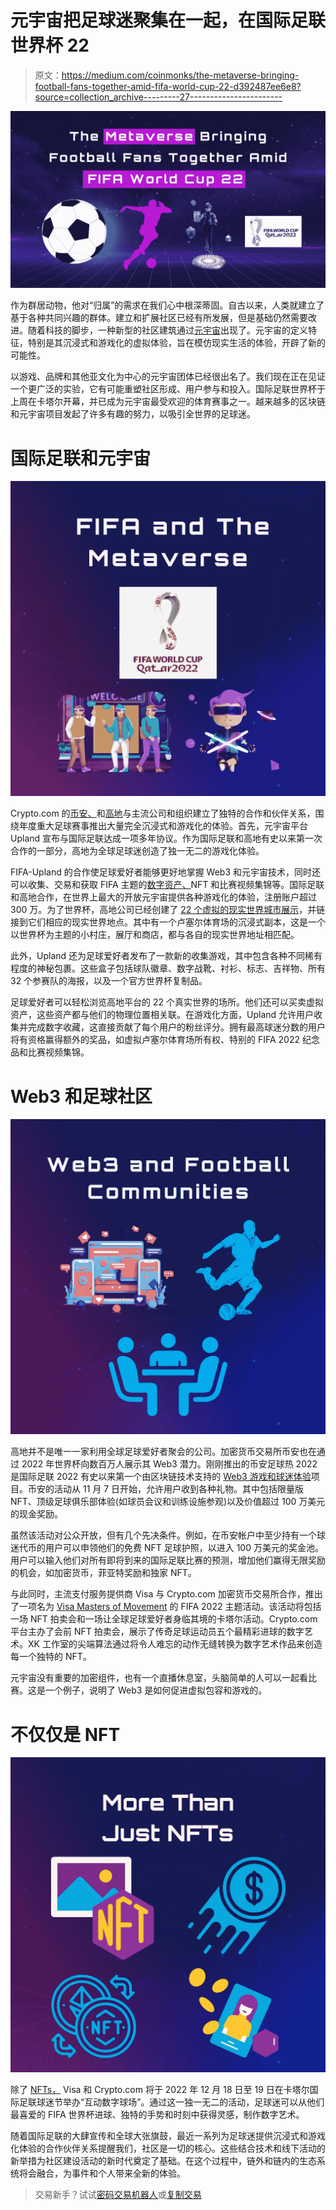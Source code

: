 # 元宇宙把足球迷聚集在一起，在国际足联世界杯 22

> 原文：<https://medium.com/coinmonks/the-metaverse-bringing-football-fans-together-amid-fifa-world-cup-22-d392487ee6e8?source=collection_archive---------27----------------------->

![](img/29f89689fd468a71ae3564eeb8b0f639.png)

作为群居动物，他对“归属”的需求在我们心中根深蒂固。自古以来，人类就建立了基于各种共同兴趣的群体。建立和扩展社区已经有所发展，但是基础仍然需要改进。随着科技的脚步，一种新型的社区建筑通过[元宇宙](https://www.thenationalnews.com/business/technology/2021/11/05/quicktake-what-is-the-metaverse-and-why-does-it-matter/?outputType=amp&utm_source=paid+google&utm_medium=paidsearch&utm_campaign=ind+always+on&utm_term=&gclid=CjwKCAiA7IGcBhA8EiwAFfUDsQnon63q_FCaKbw4GJMKN4yfnYe9Jen_KJ_S4gLkEkRieGScp3amhxoCSKgQAvD_BwE)出现了。元宇宙的定义特征，特别是其沉浸式和游戏化的虚拟体验，旨在模仿现实生活的体验，开辟了新的可能性。

以游戏、品牌和其他亚文化为中心的元宇宙团体已经很出名了。我们现在正在见证一个更广泛的实验，它有可能重塑社区形成、用户参与和投入。国际足联世界杯于上周在卡塔尔开幕，并已成为元宇宙最受欢迎的体育赛事之一。越来越多的区块链和元宇宙项目发起了许多有趣的努力，以吸引全世界的足球迷。

# 国际足联和元宇宙

![](img/f0b0c33d86531f4b0a9822f7281ff6d1.png)

Crypto.com 的[币安、](https://www.binance.com/en-IN)和[高地](https://www.upland.me/)与主流公司和组织建立了独特的合作和伙伴关系，围绕年度重大足球赛事推出大量完全沉浸式和游戏化的体验。首先，元宇宙平台 Upland 宣布与国际足联达成一项多年协议。作为国际足联和高地有史以来第一次合作的一部分，高地为全球足球迷创造了独一无二的游戏化体验。

FIFA-Upland 的合作使足球爱好者能够更好地掌握 Web3 和元宇宙技术，同时还可以收集、交易和获取 FIFA 主题的[数字资产、](https://www.investopedia.com/terms/d/digital-asset-framework.asp)NFT 和比赛视频集锦等。国际足联和高地合作，在世界上最大的开放元宇宙提供各种游戏化的体验，注册账户超过 300 万。为了世界杯，高地公司已经创建了 [22 个虚拟的现实世界城市展示](https://www.upland.me/events/fifa-world-cup-qatar-2022tm-comes-to-the-upland-metaverse)，并链接到它们相应的现实世界地点。其中有一个卢塞尔体育场的沉浸式副本，这是一个以世界杯为主题的小村庄，展厅和商店，都与各自的现实世界地址相匹配。

此外，Upland 还为足球爱好者发布了一款新的收集游戏，其中包含各种不同稀有程度的神秘包裹。这些盒子包括球队徽章、数字战靴、衬衫、标志、吉祥物、所有 32 个参赛队的海报，以及一个官方世界杯复制品。

足球爱好者可以轻松浏览高地平台的 22 个真实世界的场所。他们还可以买卖虚拟资产，这些资产都与他们的物理位置相关联。在游戏化方面，Upland 允许用户收集并完成数字收藏，这直接贡献了每个用户的粉丝评分。拥有最高球迷分数的用户将有资格赢得额外的奖品，如虚拟卢塞尔体育场所有权、特别的 FIFA 2022 纪念品和比赛视频集锦。

# Web3 和足球社区

![](img/1b4136f745090bb1e934301cab0017df.png)

高地并不是唯一一家利用全球足球爱好者聚会的公司。加密货币交易所币安也在通过 2022 年世界杯向数百万人展示其 Web3 潜力。刚刚推出的币安足球热 2022 是国际足联 2022 有史以来第一个由区块链技术支持的 [Web3 游戏和球迷体验](https://www.binance.com/en/fan-token/football-fever-2022?utm_source=fan-token&registerChannel=ft_BFF)项目。币安的活动从 11 月 7 日开始，允许用户收到各种礼物。其中包括限量版 NFT、顶级足球俱乐部体验(如球员会议和训练设施参观)以及价值超过 100 万美元的现金奖励。

虽然该活动对公众开放，但有几个先决条件。例如，在币安帐户中至少持有一个球迷代币的用户可以申领他们的免费 NFT 足球护照，以进入 100 万美元的奖金池。用户可以输入他们对所有即将到来的国际足联比赛的预测，增加他们赢得无限奖励的机会，如加密货币，菲亚特奖励和独家 NFT。

与此同时，主流支付服务提供商 Visa 与 Crypto.com 加密货币交易所合作，推出了一项名为 [Visa Masters of Movement](https://usa.visa.com/about-visa/sponsorships-promotions/fifa-world-cup-partnerships/masters-of-movement.html) 的 FIFA 2022 主题活动。该活动将包括一场 NFT 拍卖会和一场让全球足球爱好者身临其境的卡塔尔活动。Crypto.com 平台主办了会前 NFT 拍卖会，展示了传奇足球运动员五个最精彩进球的数字艺术。XK 工作室的尖端算法通过将令人难忘的动作无缝转换为数字艺术作品来创造每一个独特的 NFT。

元宇宙没有重要的加密组件，也有一个直播休息室，头脑简单的人可以一起看比赛。这是一个例子，说明了 Web3 是如何促进虚拟包容和游戏的。

# 不仅仅是 NFT

![](img/4fea311f2d65eb51603ba637a5997b17.png)

除了 [NFTs，](https://www.investopedia.com/non-fungible-tokens-nft-5115211) Visa 和 Crypto.com 将于 2022 年 12 月 18 日至 19 日在卡塔尔国际足联球迷节举办“互动数字球场”。通过这一独一无二的活动，足球迷可以从他们最喜爱的 FIFA 世界杯进球、独特的手势和时刻中获得灵感，制作数字艺术。

随着国际足联的大肆宣传和全球大张旗鼓，最近一系列为足球迷提供沉浸式和游戏化体验的合作伙伴关系提醒我们，社区是一切的核心。这些结合技术和线下活动的新举措为社区建设活动的新时代奠定了基础。在这个过程中，链外和链内的生态系统将会融合，为事件和个人带来全新的体验。

> 交易新手？试试[密码交易机器人](/coinmonks/crypto-trading-bot-c2ffce8acb2a)或[复制交易](/coinmonks/top-10-crypto-copy-trading-platforms-for-beginners-d0c37c7d698c)